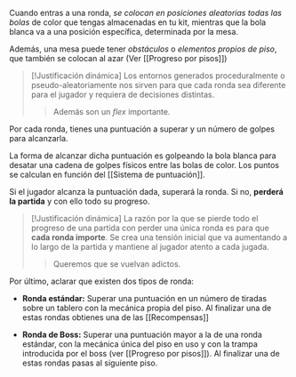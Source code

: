 Cuando entras a una ronda, *se colocan en posiciones aleatorias todas las bolas* de color que tengas almacenadas en tu kit, mientras que la bola blanca va a una posición específica, determinada por la mesa.

Además, una mesa puede tener *obstáculos* o *elementos propios de piso*, que también se colocan al azar (Ver [[Progreso por pisos]])

>[!Justificación dinámica]
> Los entornos generados proceduralmente o pseudo-aleatoriamente nos sirven para que cada ronda sea diferente para el jugador y requiera de decisiones distintas.
>>Además son un *flex* importante.

Por cada ronda, tienes una puntuación a superar y un número de golpes para alcanzarla. 

La forma de alcanzar dicha puntuación es golpeando la bola blanca para desatar una cadena de golpes físicos entre las bolas de color. Los puntos se calculan en función del [[Sistema de puntuación]].

Si el jugador alcanza la puntuación dada, superará la ronda. Si no, **perderá la partida** y con ello todo su progreso.

>[!Justificación dinámica]
>La razón por la que se pierde todo el progreso de una partida con perder una única ronda es para que **cada ronda importe**. Se crea una tensión inicial que va aumentando a lo largo de la partida y mantiene al jugador atento a cada jugada.
>>Queremos que se vuelvan adictos.

Por último, aclarar que existen dos tipos de ronda:
- **Ronda estándar:** Superar una puntuación en un número de tiradas sobre un tablero con la mecánica propia del piso. Al finalizar una de estas rondas obtienes una de las [[Recompensas]]

- **Ronda de Boss:** Superar una puntuación mayor a la de una ronda estándar, con la mecánica única del piso en uso y con la trampa introducida por el boss (ver [[Progreso por pisos]]). Al finalizar una de estas rondas pasas al siguiente piso.